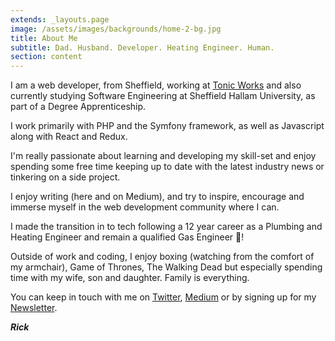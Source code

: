 ```yaml
---
extends: _layouts.page
image: /assets/images/backgrounds/home-2-bg.jpg
title: About Me
subtitle: Dad. Husband. Developer. Heating Engineer. Human. 
section: content
---
```


I am a web developer, from Sheffield, working at [Tonic Works](https://tonic.works) and also currently studying Software Engineering at Sheffield Hallam University, as part of a Degree Apprenticeship. 

I work primarily with PHP and the Symfony framework, as well as Javascript along with React and Redux.

I'm really passionate about learning and developing my skill-set and enjoy spending some free time keeping up to date with the latest industry news or tinkering on a side project.

I enjoy writing (here and on Medium), and try to inspire, encourage and immerse myself in the web development community where I can.

I made the transition in to tech following a 12 year career as a Plumbing and Heating Engineer and remain a qualified Gas Engineer 🔧!

Outside of work and coding, I enjoy boxing (watching from the comfort of my armchair), Game of Thrones, The Walking Dead but especially spending time with my wife, son and daughter. Family is everything.

You can keep in touch with me on [Twitter](https://twitter.com/rick_west8), [Medium](https://medium.com/@rickwest8) or by signing up for my [Newsletter](https://tinyletter.com/rickwest). 

***Rick*** 
